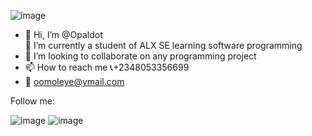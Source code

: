  ![image](https://user-images.githubusercontent.com/113902342/201821842-07776e2e-aaf9-449d-b499-2032bae3c462.png) 

- 👋 Hi, I’m @Opaldot                   
🌱 I’m currently a student of ALX SE learning software programming
- 💞️ I’m looking to collaborate on any programming project
- 📫 How to reach me 📞+2348053356699                                                       
- 📨 oomoleye@ymail.com


 Follow me:
 
 
![image](https://user-images.githubusercontent.com/113902342/201821597-c45533b7-df68-465f-acdb-bd7bebfbd008.png)      ![image](https://user-images.githubusercontent.com/113902342/201821660-36f5d762-ae3f-4283-911d-705862bd5fbd.png)











